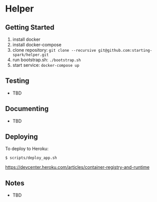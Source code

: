 # Helper

Getting Started
---------------
1. install docker
1. install docker-compose
1. clone repository: `git clone --recursive git@github.com:starting-spark/helper.git`
1. run bootstrap.sh: `./bootstrap.sh`
1. start service: `docker-compose up`

Testing
-------
* TBD

Documenting
-----------
* TBD

Deploying
---------
To deploy to Heroku:

    $ scripts/deploy_app.sh

https://devcenter.heroku.com/articles/container-registry-and-runtime

Notes
-----
* TBD
